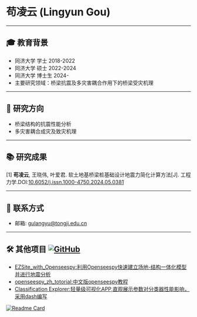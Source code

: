 # 苟凌云 (Lingyun Gou)

---

## 🎓 教育背景
- 同济大学 学士 2018-2022
- 同济大学 硕士 2022-2024
- 同济大学 博士生 2024-
- 主要研究领域：桥梁抗震及多灾害耦合作用下的桥梁受灾机理

---

## 🔬 研究方向
- 桥梁结构的抗震性能分析
- 多灾害耦合成灾及致灾机理

---

## 📚 研究成果
[1] **苟凌云**, 王晓伟, 叶爱君. 软土地基桥梁桩基础设计地震力简化计算方法[J]. 工程力学.DOI:[10.6052/j.issn.1000-4750.2024.05.0381](https://doi.org/110.6052/j.issn.1000-4750.2024.05.0381)

---

## 📧 联系方式
- 邮箱: [gulangyu@tongji.edu.cn](mailto:gulangyu@tongji.edu.cn)

---

## 🛠️ 其他项目 [![GitHub](https://img.shields.io/badge/GitHub-181717?style=flat&logo=github&logoColor=white)](https://github.com/ganansuan647)
- [EZSite_with_Openseespy:利用Openseespy快速建立场地-结构一体化模型并进行地震分析](https://github.com/ganansuan647/EZSite_with_Openseespy)
- [openseespy_zh_totorial:中文版openseespy教程](https://github.com/ganansuan647/openseespy_zh_totorial)
- [Classification Explorer:轻量级可视化APP,直观展示参数对分类器性能影响，采用dash编写](https://github.com/ganansuan647/dash-classification-app)

[![Readme Card](https://github-readme-stats-beta-amber-44.vercel.app/api?username=ganansuan647&show_icons=true&role=OWNER,ORGANIZATION_MEMBER,COLLABORATOR&locale=zh-my)](#)
